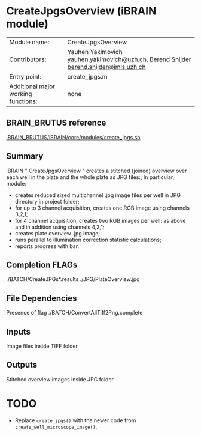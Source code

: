 # CreateJpgsOverview (iBRAIN module)


|||
|---|---|
| Module name: | CreateJpgsOverview |
| Contributors: | Yauhen Yakimovich <yauhen.yakimovich@uzh.ch>, Berend Snijder <berend.snijder@imls.uzh.ch> |
| Entry point: | create_jpgs.m |
| Additional major working functions: | none |

## BRAIN_BRUTUS reference

[iBRAIN_BRUTUS/iBRAIN/core/modules/create_jpgs.sh](https://github.com/pelkmanslab/iBRAIN_BRUTUS/blob/master/iBRAIN/core/modules/create_jpgs.sh)

## Summary
iBRAIN " CreateJpgsOverview " creates a stitched (joined) overview over each well in the plate and the whole plate as JPG files:, In particular, module:  
 - creates reduced sized multichannel .jpg image files per well in JPG directory in project folder;
- for up to 3 channel acquisition, creates one RGB image using channels 3,2,1;
- for 4 channel acquisition, creates two RGB images per well: as above and in addition using channels 4,2,1;
- creates plate overview .jpg image;
- runs parallel to illumination correction statistic calculations;
- reports progress with bar.
 
## Completion FLAGs

./BATCH/CreateJPGs*.results
./JPG/PlateOverview.jpg

## File Dependencies

Presence of flag ./BATCH/ConvertAllTiff2Png.complete

## Inputs

Image files inside TIFF folder.

## Outputs

Stitched overview images inside JPG folder

# TODO

- Replace `create_jpgs()` with the newer code from `create_well_microscope_image()`.
